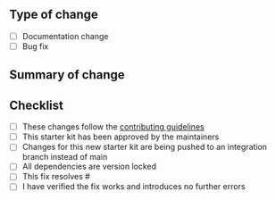 ## Type of change

<!-- Add an x to the categories that apply -->

- [ ] Documentation change
- [ ] Bug fix

## Summary of change

<!-- Please include a brief summary of the changes made in this PR. You should also include any screenshots or videos when applicable -->

## Checklist

<!-- Delete as appropriate and then go through the list, adding an X to every item you have completed -->

- [ ] These changes follow the [contributing guidelines](https://github.com/thisdot/100-ms-vue/blob/main/CONTRIBUTING.md)
- [ ] This starter kit has been approved by the maintainers
- [ ] Changes for this new starter kit are being pushed to an integration branch instead of main
- [ ] All dependencies are version locked
- [ ] This fix resolves #<!-- replace with issue number -->
- [ ] I have verified the fix works and introduces no further errors

